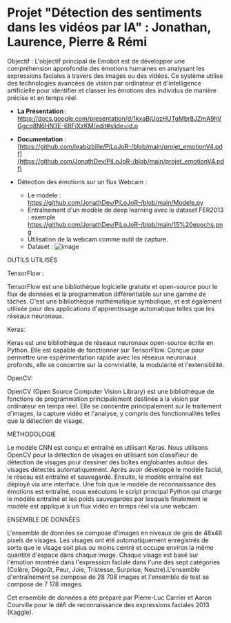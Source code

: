 # Projet "Détection des sentiments dans les vidéos par IA" :  Jonathan, Laurence, Pierre & Rémi

Objectif :  L'objectif principal de Emobot est de développer une compréhension approfondie des émotions humaines en analysant les expressions faciales à travers des images ou des vidéos. Ce système utilise des technologies avancées de vision par ordinateur et d'intelligence artificielle pour identifier et classer les émotions des individus de manière précise et en temps réel.

* **La Présentation** : https://docs.google.com/presentation/d/1kxaBjUozHUTgMbr8JZmA9hVGgcq8N6HN3E-68FjXzKM/edit#slide=id.p
* **Documentation** : [https://github.com/leabizbille/PiLoJoR-/blob/main/projet_emotionV4.pdf](https://github.com/JonathDev/PiLoJoR-/blob/main/projet_emotionV4.pdf)

* Détection des émotions sur un flux Webcam :
    *  Le modele : https://github.com/JonathDev/PiLoJoR-/blob/main/Modele.py
    *  Entraînement d'un modèle de deep learning avec le dataset FER2013 : exemple https://github.com/JonathDev/PiLoJoR-/blob/main/15%20epochs.png
    *  Utilisation de la webcam comme outil de capture.
    *  Dataset :
      ![image](https://github.com/JonathDev/PiLoJoR-/assets/83597256/d0d133e6-fe4d-4bf5-9d33-60e66bcc75ef)

OUTILS UTILISÉS

TensorFlow :

TensorFlow est une bibliothèque logicielle gratuite et open-source pour le flux de données et la programmation différentiable sur une gamme de tâches. C'est une bibliothèque mathématique symbolique, et est également utilisée pour des applications d'apprentissage automatique telles que les réseaux neuronaux. 

Keras:

Keras est une bibliothèque de réseaux neuronaux open-source écrite en Python. Elle est capable de fonctionner sur TensorFlow. Conçue pour permettre une expérimentation rapide avec les réseaux neuronaux profonds, elle se concentre sur la convivialité, la modularité et l'extensibilité. 

OpenCV:

OpenCV (Open Source Computer Vision Library) est une bibliothèque de fonctions de programmation principalement destinée à la vision par ordinateur en temps réel. Elle se concentre principalement sur le traitement d'images, la capture vidéo et l'analyse, y compris des fonctionnalités telles que la détection de visage. 

MÉTHODOLOGIE

Le modèle CNN est conçu et entraîné en utilisant Keras. Nous utilisons OpenCV pour la détection de visages en utilisant son classifieur de détection de visages pour dessiner des boîtes englobantes autour des visages détectés automatiquement. Après avoir développé le modèle facial, le réseau est entraîné et sauvegardé. Ensuite, le modèle entraîné est déployé via une interface. Une fois que le modèle de reconnaissance des émotions est entraîné, nous exécutons le script principal Python qui charge le modèle entraîné et les poids sauvegardés par lesquels finalement le modèle est appliqué à un flux vidéo en temps réel via une webcam.

ENSEMBLE DE DONNÉES

L'ensemble de données se compose d'images en niveaux de gris de 48x48 pixels de visages. Les visages ont été automatiquement enregistrés de sorte que le visage soit plus ou moins centré et occupe environ la même quantité d'espace dans chaque image. Chaque visage est basé sur l'émotion montrée dans l'expression faciale dans l'une des sept catégories (Colère, Dégoût, Peur, Joie, Tristesse, Surprise, Neutre).L'ensemble d'entraînement se compose de 28 708 images et l'ensemble de test se compose de 7 178 images.

Cet ensemble de données a été préparé par Pierre-Luc Carrier et Aaron Courville pour le défi de reconnaissance des expressions faciales 2013 (Kaggle).
